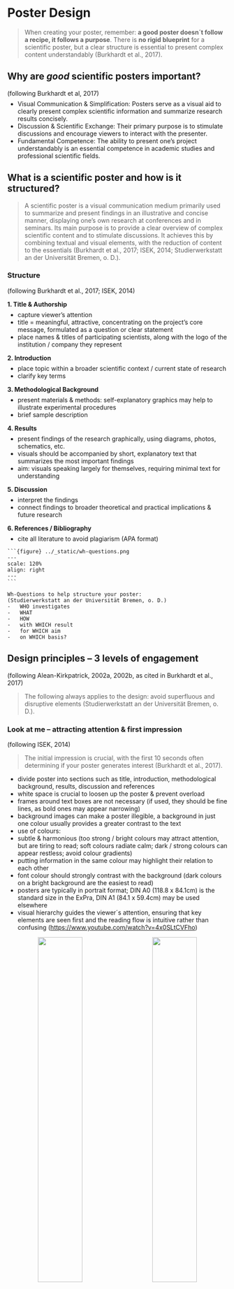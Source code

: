 <style>
p:has(+ ul) {
  margin-bottom: 0.5em;
}
p + ul {
  margin-top: 0.5em;
}
p:has(+ ol) {
  margin-bottom: 0.5em;
}
p + ol {
  margin-top: 0.5em;
}
</style>

# Poster Design

> When creating your poster, remember: **a good poster doesn´t follow a recipe, it follows a purpose**. There is **no rigid blueprint** for a scientific poster, but a clear structure is essential to present complex content understandably (Burkhardt et al., 2017).


## Why are _good_ scientific posters important? 
(following Burkhardt et al, 2017)

-	Visual Communication & Simplification: Posters serve as a visual aid to clearly present complex scientific information and summarize research results concisely.
-	Discussion & Scientific Exchange: Their primary purpose is to stimulate discussions and encourage viewers to interact with the presenter.
-	Fundamental Competence: The ability to present one’s project understandably is an essential competence in academic studies and professional scientific fields. 

## What is a scientific poster and how is it structured?

> A scientific poster is a visual communication medium primarily used to summarize and present findings in an illustrative and concise manner, displaying one’s own research at conferences and in seminars. Its main purpose is to provide a clear overview of complex scientific content and to stimulate discussions. It achieves this by combining textual and visual elements, with the reduction of content to the essentials (Burkhardt et al., 2017; ISEK, 2014; Studierwerkstatt an der Universität Bremen, o. D.).

### Structure 
(following Burkhardt et al., 2017; ISEK, 2014)

**1.	Title & Authorship**
-	capture viewer’s attention
-	title = meaningful, attractive, concentrating on the project’s core message, formulated as a question or clear statement 
-	place names & titles of participating scientists, along with the logo of the institution / company they represent

**2.	Introduction**
-	place topic within a broader scientific context / current state of research
-	clarify key terms 

**3.	Methodological Background**
-	present materials & methods: self-explanatory graphics may help to illustrate experimental procedures
-	brief sample description

**4.	Results**
-	present findings of the research graphically, using diagrams, photos, schematics, etc.
-	visuals should be accompanied by short, explanatory text that summarizes the most important findings
-	aim: visuals speaking largely for themselves, requiring minimal text for understanding

**5.	Discussion**
-	interpret the findings
-	connect findings to broader theoretical and practical implications & future research 

**6.	References / Bibliography**
-	cite all literature to avoid plagiarism (APA format)

````{tip}
```{figure} ../_static/wh-questions.png
---
scale: 120%
align: right
---
```

Wh-Questions to help structure your poster:  
(Studierwerkstatt an der Universität Bremen, o. D.)
-	WHO investigates
-	WHAT
-	HOW
-	with WHICH result
-	for WHICH aim
-	on WHICH basis?                             
````



## Design principles – 3 levels of engagement 
(following Alean-Kirkpatrick, 2002a, 2002b, as cited in Burkhardt et al., 2017)

> The following always applies to the design: avoid superfluous and disruptive elements (Studierwerkstatt an der Universität Bremen, o. D.).

### Look at me – attracting attention & first impression 
(following ISEK, 2014)  
> The initial impression is crucial, with the first 10 seconds often determining if your poster generates interest (Burkhardt et al., 2017).
-	divide poster into sections such as title, introduction, methodological background, results, discussion and references
-	white space is crucial to loosen up the poster & prevent overload
-	frames around text boxes are not necessary (if used, they should be fine lines, as bold ones may appear narrowing)
-	background images can make a poster illegible, a background in just one colour usually provides a greater contrast to the text
-	use of colours: 
  -	subtle & harmonious (too strong / bright colours may attract attention, but are tiring to read; soft colours radiate calm; dark / strong colours can appear restless; avoid colour gradients)
  -	putting information in the same colour may highlight their relation to each other 
  -	font colour should strongly contrast with the background (dark colours on a bright background are the easiest to read)
-	posters are typically in portrait format; DIN A0 (118.8 x 84.1cm) is the standard size in the ExPra, DIN A1 (84.1 x 59.4cm) may be used elsewhere
-	visual hierarchy guides the viewer´s attention, ensuring that key elements are seen first and the reading flow is intuitive rather than confusing (https://www.youtube.com/watch?v=4x0SLtCVFho)   
<p align="center">
  <img alt="" src="../_static/visual-guidance1.png" width="45%">
&nbsp; &nbsp; &nbsp; &nbsp;
  <img alt="" src="../_static/visual-guidance2.png" width="45%">
</p>

### Read me – ensuring readability & comprehensibility 
(following ISEK, 2014; Studierwerkstatt an der Universität Bremen, o. D.)  

> The aim is for viewers to grasp a lot at a glance with minimal reading. The less text required for understanding, the clearer your poster will be (Burkhardt et al., 2017; ISEK, 2014).

- content reduction: condense information to core statements & highlight results
- text vs. image ratio: rule of thumb = 50% images & 50% text

![Image that visualizes an optimal text vs. image ratio: 50% text, 40% images, 20% free space](text-image-ratio.png)

-	text formatting: short, continuous text rather than bullet points or long paragraphs
-	font choice: sans-serif fonts (e.g. Arial, Calibri) are easier to read from a distance than serif fonts
-	font size: poster should be readable from a distance of up to 3 meters, therefore also use large line spacing (at least 6-7 mm) 
  - orientation aids for font sizes:
    - DIN A0: main heading 85-100 pt, subheading 50 pt, body text 28-32 pt
    - DIN A1: main heading 60 pt, body text 20-24 pt
    - references typically in a much smaller font size  
      ![A comic image that shows a person who stands in front of a poster. The space between them is defined as 1 to 3 metres.](../_static/poster-size.png)

-	visual flow: information is read from top left to bottom right & important elements should be placed as centrally as possible, at eye level
-	graphics & illustrations: self-explanatory & relevant, described in a short legend & not within flowing text, avoid complicated formulas, ensure sufficient image quality (min. 200dpi or 800x600 pixels)
      

### Ask me
> Design your poster to encourage viewers to engage with you (Burkhardt et al., 2017).
- sense of suspense, e.g. by designing the introduction so that the results appear surprising
- comparison with contrasting results could stimulate discussion 


## Step-by-step guide of creating a scientific poster 
(following Burkhardt et al, 2017; ISEK, 2014; Studierwerkstatt an der Universität Bremen, o. D.)  

**1.	Planning the work process**
-	Familiarize yourself with the design requirements & purpose of scientific poster. Plan your workflow by outlining what needs to be completed and by when.
-	Allocate sufficient time for the professional printing of your poster.

**2.	Developing content for the poster**
-	Translate your research findings into a poster-friendly format.
-	You may start by sketching your ideas on paper to visualize the arrangement of content elements 

![A comic image that shows different ways of how to structure a poster. The heading is: Wie ist ein wissenschaftliches Poster aufgebaut? Von der Studienwekstatt der Universität Bremen.](../_static/poster-structure.png)

-	When determining the final content, extract the core statements from your findings. A useful technique is to categorize information into "Need to know", "Good to know" and "Nice to know", prioritizing the "Need to know" information as it is crucial for understanding.
-	Emphasize your results, not the methods used.

**3.	Create a draft of the poster**
-	If using a program like PowerPoint, immediately set the correct poster size when you start the file. 
-	Process and optimize images before inserting them into the poster (e.g., using image editing software).

```{admonition}
	**Tools & technical setup:**
- Tools / Software: PowerPoint, Canva, Google Slides, Inkscape, MS Publisher etc.
- Format: here DIN A0 (84,1 x 118,9 cm), typically in portrait format  
_If using PowerPoint, immediately set the correct poster size when you start the file (Entwurf -> Foliengröße -> benutzerdefiniert)._ 
- Graphics & Tables: sufficient size & quality (min. 200dpi or 800x600 pixles) of graphics, avoid tables if they would be more than a few rows / columns 
- QR Codes: possible to provide a link to download the poster as a pdf & to link further materials that can be found e.g. on LIFOS (https://me-qr.com/de/ or https://www.the-qrcode-generator.com/ )
- Alignment: align figures, text, sections, etc.  
_If using PowerPoint set gridlines to be visible (Ansicht -> Anzeigen -> Gitternetzlinien) & look for the red and blue horizontal / vertical lines linking objects during drag & drop._
```

**4. Finalizing the poster**
- Carefully review your poster to ensure that all aspects have been addressed.
	- Content level: Is the content complete and correct?
   	-  Structural level: Is the structure of the poster logical and comprehensible?
	- Linguistic level: Are the formulations precise and scientific?
	- Design level: Is the design appropriate (e.g. choice of colors)? Are graphics or images used and arranged sensibly? Is everything easy to read?
	- Formal level: Have the formal design specifications been implemented? Is the literature cited correctly? Is the spelling and punctuation correct?
- If necessary, test the readability of your poster on your computer by viewing the document at its actual print size before sending it to print.
- Always perform a test print, even on a smaller scale (e.g., A4 paper), as printed colours often differ from those displayed on a scree



## Excursus: Rethinking poster designs with #BetterPoster 
(following Mike Morrison, PhD, 2019; Morrison, PhD, 2020)

> A poster that successfully communicates one thing is better than a poster that fails to communicate a thousand things. (Mike Morrison, PhD, 2020)

- #better poster is a new approach to academic poster design by Mike Morrison
- aim based on user experience design: posters should tell one clear story immediately 
	- focusing viewer attention reduces cognitive load and increases memory retention
	- #betterposters are faster to scan, easier to understand and promote more interaction
	- posters should transmit key information even to people who only move past them
- possible design elements:
	- one large, centrally placed “takeaway statement”, written in plain language
 	- a “silent presenter bar” for more information, understandable without verbal explanation
	- QR-Code that links to further information
	- presenting information in both verbal and visual form allows information to root more deeply
	- author names placed at the bottom to avoid visual distraction
	- creative, unconventional design elements can make posters more memorable

_For more information watch [https://www.youtube.com/watch?v=SYk29tnxASs](https://www.youtube.com/watch?v=SYk29tnxASs)._


```{admonition} Additional tips:
- It is essential to limit all your information to only what is crucial for understanding the content (Burkhardt et al., 2017).
- “Need to know” instead of “Nice to know”. The less text the better (ISEK, 2014).
- Do not try to make up for a lack of space with a smaller font (Burkhardt et al., 2017).
- Always ask yourself whether it is more effective to show your results in a figure, table or text.
- 2 golden rules for your design (Morrison, PhD, 2020):
	1. Don’t put things on your poster that people will ignore. 
	2. People will ignore most things.
```

## Example Posters 

![Image of an example poster by Forberich et al. with a lot of text.](../_static/poster-example1.png)  
![Image of another example poster of Adebesin et al. with a lot of text.](../_static/poster-example2.png)  
![Image of an example poster by Braun et al. with a remarkable background.](../_static/poster-example3.png)  
![Image of an example poster by Hernandez Bark et al.](../_static/poster-example4.png)  
![Image of an example betterposter by Morrison et al.](../_static/poster-example5.png)  
![Image of an example betterposter by Kelsey Pino.](../_static/poster-example6.png)  
![Image of an example betterposter by Ed Hawkins.](../_static/poster-example7.png)  




